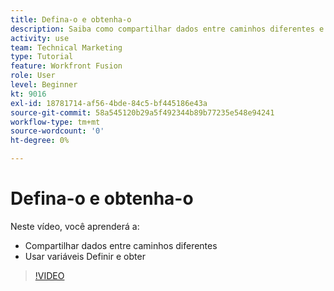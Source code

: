 ```yaml
---
title: Defina-o e obtenha-o
description: Saiba como compartilhar dados entre caminhos diferentes e usar as variáveis Definir e Obter, tudo em [!DNL Adobe Workfront Fusion].
activity: use
team: Technical Marketing
type: Tutorial
feature: Workfront Fusion
role: User
level: Beginner
kt: 9016
exl-id: 18781714-af56-4bde-84c5-bf445186e43a
source-git-commit: 58a545120b29a5f492344b89b77235e548e94241
workflow-type: tm+mt
source-wordcount: '0'
ht-degree: 0%

---
```


# Defina-o e obtenha-o

Neste vídeo, você aprenderá a:

* Compartilhar dados entre caminhos diferentes
* Usar variáveis Definir e obter

>[!VIDEO](https://video.tv.adobe.com/v/335275/?quality=12)

